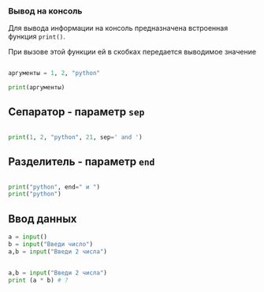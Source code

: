 ### Вывод на консоль

Для вывода информации на консоль предназначена встроенная функция `print()`. 

При вызове этой функции ей в скобках передается выводимое значение


```python

аргументы = 1, 2, "python"

print(аргументы)

```

## Сепаратор - параметр `sep`

```python

print(1, 2, "python", 21, sep=' and ')

```

## Разделитель - параметр `end`


```python

print("python", end=" и ")
print("python")

```


## Ввод данных 

```python
a = input()
b = input("Введи число")
a,b = input("Введи 2 числа")
```

```python

a,b = input("Введи 2 числа")
print (a * b) # ?
```